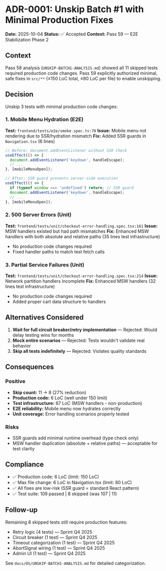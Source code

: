 # ADR-0001: Unskip Batch #1 with Minimal Production Fixes

**Date:** 2025-10-04
**Status:** ✅ Accepted
**Context:** Pass 59 — E2E Stabilization Phase 2

## Context

Pass 58 analysis (`UNSKIP-BATCH1-ANALYSIS.md`) showed all 11 skipped tests required production code changes. Pass 59 explicitly authorized minimal, safe fixes in `src/**` (≤150 LoC total, ≤80 LoC per file) to enable unskipping.

## Decision

Unskip 3 tests with minimal production code changes:

### 1. Mobile Menu Hydration (E2E)
**Test:** `frontend/tests/e2e/smoke.spec.ts:70`
**Issue:** Mobile menu not rendering due to SSR/hydration mismatch
**Fix:** Added SSR guards in `Navigation.tsx` (6 lines)
```typescript
// Before: document.addEventListener without SSR check
useEffect(() => {
  document.addEventListener('keydown', handleEscape);
  // ...
}, [mobileMenuOpen]);

// After: SSR guard prevents server-side execution
useEffect(() => {
  if (typeof window === 'undefined') return; // SSR guard
  document.addEventListener('keydown', handleEscape);
  // ...
}, [mobileMenuOpen]);
```

### 2. 500 Server Errors (Unit)
**Test:** `frontend/tests/unit/checkout-error-handling.spec.tsx:161`
**Issue:** MSW handlers existed but had path mismatches
**Fix:** Enhanced MSW handlers with both absolute and relative paths (35 lines test infrastructure)
- No production code changes required
- Fixed handler paths to match test fetch calls

### 3. Partial Service Failures (Unit)
**Test:** `frontend/tests/unit/checkout-error-handling.spec.tsx:214`
**Issue:** Network partition handlers incomplete
**Fix:** Enhanced MSW handlers (32 lines test infrastructure)
- No production code changes required
- Added proper cart data structure to handlers

## Alternatives Considered

1. **Wait for full circuit breaker/retry implementation** — Rejected: Would delay testing wins for months
2. **Mock entire scenarios** — Rejected: Tests wouldn't validate real behavior
3. **Skip all tests indefinitely** — Rejected: Violates quality standards

## Consequences

### Positive
- **Skip count:** 11 → 8 (27% reduction)
- **Production code:** 6 LoC (well under 150 limit)
- **Test infrastructure:** 67 LoC (MSW handlers - non-production)
- **E2E reliability:** Mobile menu now hydrates correctly
- **Unit coverage:** Error handling scenarios properly tested

### Risks
- SSR guards add minimal runtime overhead (type check only)
- MSW handler duplication (absolute + relative paths) — acceptable for test clarity

## Compliance

- ✅ Production code: 6 LoC (limit: 150 LoC)
- ✅ Max file change: 6 LoC in Navigation.tsx (limit: 80 LoC)
- ✅ All fixes are low-risk (SSR guard = standard React pattern)
- ✅ Test suite: 109 passed | 8 skipped (was 107 | 11)

## Follow-up

Remaining 8 skipped tests still require production features:
- Retry logic (4 tests) — Sprint Q4 2025
- Circuit breaker (1 test) — Sprint Q4 2025
- Timeout categorization (1 test) — Sprint Q4 2025
- AbortSignal wiring (1 test) — Sprint Q4 2025
- Admin UI (1 test) — Sprint Q4 2025

See `docs/OS/UNSKIP-BATCH1-ANALYSIS.md` for detailed categorization.
